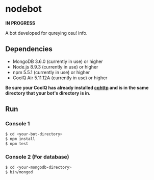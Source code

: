# nodebot
**IN PROGRESS**

A bot developed for qureying osu! info.
## Dependencies
- MongoDB 3.6.0 (currently in use) or higher
- Node.js 8.9.3 (currently in use) or higher
- npm 5.5.1 (currently in use) or higher
- CoolQ Air 5.11.12A (currently in use) or higher

**Be sure your CoolQ has already installed [cqhttp](https://github.com/richardchien/coolq-http-api/releases) and is in the same directory that your bot's directory is in.**
## Run
### Console 1
```sh
$ cd <your-bot-directory>
$ npm install
$ npm test
```
### Console 2 (For database)
```sh
$ cd <your-mongodb-directory>
$ bin/mongod
```


